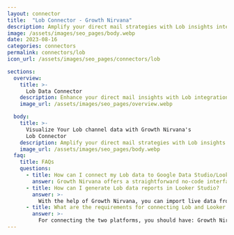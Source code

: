 ```yaml
---
layout: connector
title:  "Lob Connector - Growth Nirvana"
description: Amplify your direct mail strategies with Lob insights integrated into Looker Studio.
image: /assets/images/seo_pages/body.webp
date: 2023-08-16
categories: connectors
permalink: connectors/lob
icon_url: /assets/images/seo_pages/connectors/lob

sections:
  overview:
    title: >-
      Lob Data Connector
    description: Enhance your direct mail insights with Lob integration. Seamlessly merge direct mail data from Lob with Looker Studio's analytical capabilities, unlocking insights that shape marketing strategies, recipient engagement, and operational excellence.
    image_url: /assets/images/seo_pages/overview.webp

  body:
    title: >-
      Visualize Your Lob channel data with Growth Nirvana's
      Lob Connector
    description: Amplify your direct mail strategies with Lob insights integrated into Looker Studio.
    image_url: /assets/images/seo_pages/body.webp
  faq:
    title: FAQs
    questions:
      - title: How can I connect my Lob data to Google Data Studio/Looker Studio?
        answer: Growth Nirvana offers a straightforward no-code interface to connect to Lob data sources.
      - title: How can I generate Lob data reports in Looker Studio?
        answer: >-
          With the help of Growth Nirvana, you can import live data from Lob into Looker Studio. These data can be viewed in charts, tables, and dashboards to generate branded reports that can be shared instantly.
      - title: What are the requirements for connecting Lob and Looker Studio?
        answer: >-
          For connecting the two platforms, you should have: Growth Nirvana Account and Lob Ads Account
---
```

